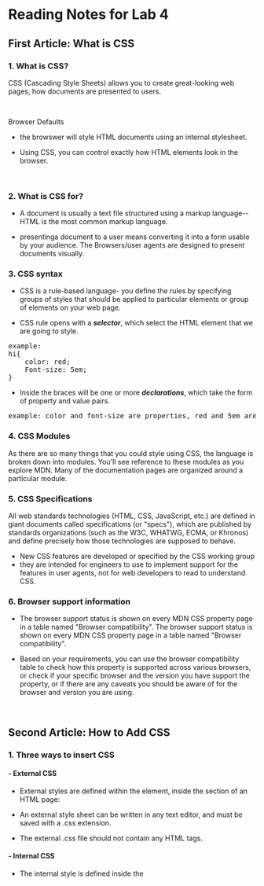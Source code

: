 # Reading Notes for Lab 4

## First Article: What is CSS

### 1. What is CSS?

CSS (Cascading Style Sheets) allows you to create great-looking web pages, how documents are presented to users.

&nbsp;

Browser Defaults

- the browswer will style HTML documents using an internal stylesheet.

- Using CSS, you can control exactly how HTML elements look in the browser.

&nbsp; 

### 2. What is CSS for?

- A document is usually a text file structured using a markup language--HTML is the most common markup language.

- presentinga document to a user means converting it into a form usable by your audience. The Browsers/user agents are designed to present documents visually.

### 3. CSS syntax

- CSS is a rule-based language- you define the rules by specifying groups of styles that should be applied to particular elements or group of elements on your web page.

- CSS rule opens with a ***selector***, which select the HTML element that we are going to style.

<pre>
example:
hi{
    color: red;
    Font-size: 5em;
}
</pre>

- Inside the braces will be one or more ***declarations***, which take the form of property and value pairs.

<pre>example: color and font-size are properties, red and 5em are values.
</pre>

### 4. CSS Modules

As there are so many things that you could style using CSS, the language is broken down into modules. You'll see reference to these modules as you explore MDN. Many of the documentation pages are organized around a particular module.

### 5. CSS Specifications

All web standards technologies (HTML, CSS, JavaScript, etc.) are defined in giant documents called specifications (or "specs"), which are published by standards organizations (such as the W3C, WHATWG, ECMA, or Khronos) and define precisely how those technologies are supposed to behave.

- New CSS features are developed or specified by the CSS working group
- they are intended for engineers to use to implement support for the features in user agents, not for web developers to read to understand CSS. 

### 6. Browser support information

- The browser support status is shown on every MDN CSS property page in a table named "Browser compatibility". The browser support status is shown on every MDN CSS property page in a table named "Browser compatibility". 

- Based on your requirements, you can use the browser compatibility table to check how this property is supported across various browsers, or check if your specific browser and the version you have support the property, or if there are any caveats you should be aware of for the browser and version you are using.

&nbsp;

## Second Article: How to Add CSS

### 1. Three ways to insert CSS

#### - External CSS

- External styles are defined within the <link> element, inside the <head> section of an HTML page:

- An external style sheet can be written in any text editor, and must be saved with a .css extension.

- The external .css file should not contain any HTML tags.

#### - Internal CSS

- The internal style is defined inside the <style> element, inside the head section.

#### - Inline CSS

- An inline style may be used to apply a unique style for a single element.

- To use inline styles, add the style attribute to the relevant element. The style attribute can contain any CSS property.


&nbsp;

## Third Article: CSS Color

### 1. Definition and Usage

- The color property specifies the color of text.

- Tip: Use a background color combined with a text color that makes the text easy to read.

### 2. CSS Syntax

CSS Syntax
color: color|initial|inherit;

- Property Values

> color: Specifies the text color. 
> initial: Sets this property to its default value. 
> inherit: inherits this property from its parent element.

&nbsp;

## Fourth Article: CSS reference

### 1. Basic rule syntax

- Style rule syntax

<pre>
style-rule ::=
    selectors-list {
      properties-list
    }
</pre>

where:

<pre>
selectors-list ::=
    selector[:pseudo-class] [::pseudo-element]
    [, selectors-list] <br>

properties-list ::=
    [property : value] [; properties-list] <br>
</pre>

- Style rule examples

<pre>
strong {
  color: red;
}<br>

div.menu-bar li:hover > ul {
  display: block;
}<br>
</pre>

### 2. Index

### 3. Selectors

- basic selectors 

> Basic Selectors are fundamental selectors; there are the most basic selectors that are frequently combined to create other, more complex selectors.

>Universal selector *
>>Type selector elementname
>>Class selector .classname
>>ID selector #idname
>>Attribute selector [attr=value]

- Grouping selectors

>Selector list A, B
>>Specifies that both A and B elements are selected. This is a grouping method to select several matching elements.

- Combinators:
 are selectors that establish a relationship between two or more simple selectors, creating a complex selector

>> Adjacent sibling combinator A + B
Specifies that the elements selected by both A and B have the same parent and that the element selected by B immediately follows the element selected by A horizontally.

>> General sibling combinator A ~ B
Specifies that the elements selected by both A and B share the same parent and that the element selected by A comes before—but not necessarily immediately before—the element selected by B.

>> Child combinator A > B
Specifies that the element selected by B is the direct child of the element selected by A.

>> Descendant combinator A B
Specifies that the element selected by B is a descendant of the element selected by A, but is not necessarily a direct child.

>> Column combinator A || B Experimental
Specifies that the element selected by B is located within the table column specified by A. Elements which span multiple columns are considered to be a member of all of those columns.

- Pseudo

>> Pseudo classes :
Specifies a special state of the selected element(s).

>> Pseudo elements ::
Represents entities that are not included in HTML.

### 4. Concepts

1. Syntax and semantics

CSS syntax
At-rules
Cascade
Comments
Descriptor
Inheritance
Shorthand properties
Specificity
Value definition syntax
CSS unit and value types
CSS functional notations

2. Values

>Actual value
>Computed value
>Initial value
>Resolved value
>Specified value
>Used value

3. Layout

>Block formatting context
>Box model
>Containing block
>Layout mode
>Margin collapsing
>Replaced elements
>>Stacking context
Visual formatting model

4. DOM-CSS / CSSOM

>Major object types
>Document.styleSheets
>styleSheets[i].cssRules
>cssRules[i].cssText (selector & style)
>cssRules[i].selectorText
>HTMLElement.style
>HTMLElement.style.cssText (just style)
>Element.className
>Element.classList
>Important methods
>CSSStyleSheet.insertRule()
>CSSStyleSheet.deleteRule()

>Mozilla CSS extensions (prefixed with -moz-)
>WebKit CSS extensions (mostly >prefixed with -webkit-)
>Microsoft CSS extensions (prefixed with -ms-)

&nbsp;

## Fifth Article: Myers Web Reset Stylesheet

### CSS Tools: Reset CSS

1. Goal:
 
reduce browser inconsistencies in things like default line heights, margins and font sizes of headings, and so on.

